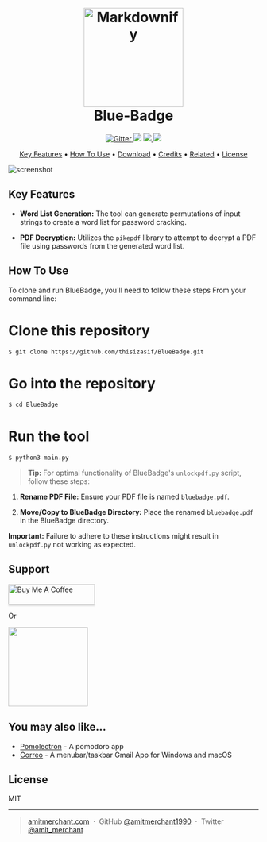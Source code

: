 
<h1 align="center">
  <br>
  <a href="http://www.amitmerchant.com/"><img src="https://raw.githubusercontent.com/amitmerchant1990/electron-markdownify/master/app/img/markdownify.png" alt="Markdownify" width="200"></a>
  <br>
  Blue-Badge
  <br>
</h1>


<p align="center">
  <a href="https://badge.fury.io/js/thisizasif">
    <img src="https://badge.fury.io/js/thisizasif"
         alt="Gitter">
  </a>
  <a href="https://gitter.im/thisizasif/BlueBadge"><img src="https://badges.gitter.im/amitmerchant1990/electron-markdownify.svg"></a>
  <a href="https://saythanks.io/to/thisizasif@gmail.com">
      <img src="https://img.shields.io/badge/SayThanks.io-%E2%98%BC-1EAEDB.svg">
  </a>
  <a href="https://www.paypal.me/thisizasif">
    <img src="https://img.shields.io/badge/$-donate-ff69b4.svg?maxAge=2592000&amp;style=flat">
  </a>
</p>

<p align="center">
  <a href="##key-features">Key Features</a> •
  <a href="#how-to-use">How To Use</a> •
  <a href="#download">Download</a> •
  <a href="#credits">Credits</a> •
  <a href="#related">Related</a> •
  <a href="#license">License</a>
</p>

![screenshot](https://raw.githubusercontent.com/amitmerchant1990/electron-markdownify/master/app/img/markdownify.gif)


## Key Features

- **Word List Generation:** The tool can generate permutations of input strings to create a word list for password cracking.

- **PDF Decryption:** Utilizes the `pikepdf` library to attempt to decrypt a PDF file using passwords from the generated word list.


## How To Use

To clone and run BlueBadge, you'll need to follow these steps From your command line:

# Clone this repository
```bash
$ git clone https://github.com/thisizasif/BlueBadge.git
```

# Go into the repository
```bash
$ cd BlueBadge
```

# Run the tool
```bash
$ python3 main.py
```

> **Tip:**
For optimal functionality of BlueBadge's `unlockpdf.py` script, follow these steps:

1. **Rename PDF File:** Ensure your PDF file is named `bluebadge.pdf`.
   
2. **Move/Copy to BlueBadge Directory:** Place the renamed `bluebadge.pdf` in the BlueBadge directory.

**Important:** Failure to adhere to these instructions might result in `unlockpdf.py` not working as expected.

## Support

<a href="https://www.buymeacoffee.com/thisizasif" target="_blank"><img src="https://www.buymeacoffee.com/assets/img/custom_images/purple_img.png" alt="Buy Me A Coffee" style="height: 41px !important;width: 174px !important;box-shadow: 0px 3px 2px 0px rgba(190, 190, 190, 0.5) !important;-webkit-box-shadow: 0px 3px 2px 0px rgba(190, 190, 190, 0.5) !important;" ></a>

<p>Or</p> 

<a href="https://www.patreon.com/thisizasif">
	<img src="https://c5.patreon.com/external/logo/become_a_patron_button@2x.png" width="160">
</a>

## You may also like...

- [Pomolectron](https://github.com/amitmerchant1990/pomolectron) - A pomodoro app
- [Correo](https://github.com/amitmerchant1990/correo) - A menubar/taskbar Gmail App for Windows and macOS

## License

MIT

---

> [amitmerchant.com](https://www.amitmerchant.com) &nbsp;&middot;&nbsp;
> GitHub [@amitmerchant1990](https://github.com/amitmerchant1990) &nbsp;&middot;&nbsp;
> Twitter [@amit_merchant](https://twitter.com/amit_merchant)

